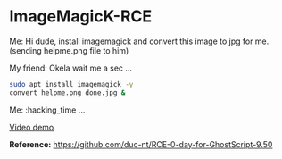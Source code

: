 # ImageMagicK-RCE
Me: Hi dude, install imagemagick and convert this image to jpg for me. (sending helpme.png file to him)

My friend: Okela wait me a sec ...
```sh
sudo apt install imagemagick -y
convert helpme.png done.jpg &
```
Me: :hacking_time ...


[Video demo](https://youtu.be/lldsOQWR6ww) 

**Reference:** https://github.com/duc-nt/RCE-0-day-for-GhostScript-9.50

